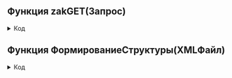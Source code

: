 ## Функция zakGET(Запрос)
<details>
  <summary> Код </summary>

    
        Ответ = Новый HTTPСервисОтвет(200);
        
      	Ответ.Заголовки.Вставить("Content-type","text/xml; charset=utf-8");
      	XMLФайл = Новый ЧтениеXML;
      	XMLФайл.ОткрытьФайл("\\192.168.99.2\obmen\test2.xml");			
      	Пока XMLФайл.Прочитать() Цикл
      		Если XMLФайл.Имя <> "СтрокаСостава" Тогда 
      			НазваниеФайла = СтрЗаменить(XMLФайл.Имя, "__", "/");
      		КонецЕсли;
      		Если XMLФайл.ТипУзла = ТипУзлаXML.НачалоЭлемента и XMLФайл.Имя = "СтрокаСостава" и СтрНайти(НазваниеФайла, Запрос.ПараметрыЗапроса.Получить("f")) > 0 Тогда							
      			ПараметрыПоЗаказуИзERP = ФормированиеСтруктуры(XMLФайл);			
      		КонецЕсли;					
      	КонецЦикла;	
      	XMLФайл.Закрыть();
      	Если СтрНайти(НРег(ПараметрыПоЗаказуИзERP.Заказ), "шина") 
      		ИЛИ СтрНайти(НРег(ПараметрыПоЗаказуИзERP.Заказ), "пруток") 
      		ИЛИ СтрНайти(НРег(ПараметрыПоЗаказуИзERP.Заказ), "катанка")Тогда
      		рез = ЕРПОбмен.СоздатьЗаказНаЦПМ(ПараметрыПоЗаказуИзERP);	
      	Иначе
      		рез = ЕРПОбмен.СоздатьЗаказ(ПараметрыПоЗаказуИзERP);  	
      	КонецЕсли;
      	Ответ.Заголовки.Вставить("IDzak",рез);                         
      	Возврат Ответ;


</details>

## Функция ФормированиеСтруктуры(XMLФайл) 



<details>
  <summary>Код</summary>

  
   
       Номенклатура 			= 	XMLФайл.ЗначениеАтрибута(0);
    	ЕдиницаИзмерения 	=		XMLФайл.ЗначениеАтрибута(8); 	
    	
    	Если не ЕдиницаИзмерения = Неопределено 
    		и  (Нрег(сокрЛП(ЕдиницаИзмерения)) = "кг" 
    		или Нрег(сокрЛП(ЕдиницаИзмерения)) = "км" 
    		или Нрег(сокрЛП(ЕдиницаИзмерения)) = "шт" 
    		или Нрег(сокрЛП(ЕдиницаИзмерения)) = "м") Тогда 	
    		ЕдиницаИзмерения = Перечисления.ЕдиницаИзмеренияЗаказа[СокрЛП(ЕдиницаИзмерения)];	
    	Иначе
    		ЕдиницаИзмерения = Перечисления.ЕдиницаИзмеренияЗаказа.ПустаяСсылка();	
    	КонецЕсли;
    	
    	Если Строка(ЕдиницаИзмерения) = "" Тогда
    		Если СтрНайти(Нрег(Номенклатура),"(кг)") > 0 Тогда
    			
    			ЕдиницаИзмерения = Перечисления.ЕдиницаИзмеренияЗаказа.Кг;
    			Номенклатура     = СтрЗаменить(Номенклатура,"(Кг)","");
    			
    		ИначеЕсли СтрНайти(Нрег(Номенклатура),"(шт)")>0 Тогда 
    			
    			ЕдиницаИзмерения = Перечисления.ЕдиницаИзмеренияЗаказа.Шт;
    			Номенклатура     = СтрЗаменить(Номенклатура,"(Шт)",""); 
    			
    		Иначе 	
    			ЕдиницаИзмерения = Перечисления.ЕдиницаИзмеренияЗаказа.Км;
    		КонецЕсли; 
    	КонецЕсли;                                                 
    	  
    	//-23,08,23 Власов
    	              
    	Структ = Новый Структура;
    	Структ.Вставить("Заказ", Номенклатура);
    	Структ.Вставить("Марка",                  XMLФайл.ЗначениеАтрибута(15));   
    	Структ.Вставить("ЕдиницаИзмеренияЗаказа", ЕдиницаИзмерения); // Кг,Шт,Км      
    	Структ.Вставить("КоличествоЖил",          ?(XMLФайл.ЗначениеАтрибута(16)="",0,XMLФайл.ЗначениеАтрибута(16)));
    	Структ.Вставить("Сечение",                ?(XMLФайл.ЗначениеАтрибута(17)="",0,XMLФайл.ЗначениеАтрибута(17))); 	
    	Тип = СтрЗаменить(XMLФайл.ЗначениеАтрибута(14), " ", "");
    	Структ.Вставить("Тип",                    ?(ПустаяСтрока(Тип), Перечисления.ТипПродукции.ПустаяСсылка(), Перечисления.ТипПродукции[Тип])); //+09,11,22
    	Структ.Вставить("СечениеЭкрана",          XMLФайл.ЗначениеАтрибута(22));
    	Структ.Вставить("Исполнение",             XMLФайл.ЗначениеАтрибута(19));
    	Структ.Вставить("npe",                    XMLФайл.ЗначениеАтрибута(21));
    	Структ.Вставить("Напряжение",             XMLФайл.ЗначениеАтрибута(18));
    	Структ.Вставить("ВариантИсполнения",      ?(ПустаяСтрока(XMLФайл.ЗначениеАтрибута(20)), Справочники.ВидИсполнения.ПустаяСсылка(), Справочники.ВидИсполнения.НайтиПоНаименованию(XMLФайл.ЗначениеАтрибута(20))));
    	Структ.Вставить("ПлюсовойКабель",         Булево(?(ПустаяСтрока(XMLФайл.ЗначениеАтрибута(24)), 0, XMLФайл.ЗначениеАтрибута(24))));
    	Структ.Вставить("КоличествоЖилПлюсовой",  XMLФайл.ЗначениеАтрибута(26));
    	Структ.Вставить("СечениеПлюсовой",        XMLФайл.ЗначениеАтрибута(27));
    	Структ.Вставить("Комментарий",            XMLФайл.ЗначениеАтрибута(5));
    	Структ.Вставить("Примечание",             XMLФайл.ЗначениеАтрибута(6));
    	Структ.Вставить("Намотка",                XMLФайл.ЗначениеАтрибута(7));
    	
    	Структ.Вставить("ИсполнениеЖилыПлюсовой", ?(ПустаяСтрока(XMLФайл.ЗначениеАтрибута(25)),Справочники.ИсполнениеЖилы.ПустаяСсылка(), Справочники.ИсполнениеЖилы.НайтиПоНаименованию(XMLФайл.ЗначениеАтрибута(25))));
    	Структ.Вставить("ИсполнениеЖилы",         ?(Структ.Исполнение<>"",Справочники.ИсполнениеЖилы.НайтиПоНаименованию(Структ.Исполнение),Справочники.ИсполнениеЖилы.ПустаяСсылка()));
    	Структ.Вставить("NPE",                    ?(Структ.NPE<>"",Справочники.СправочникNPE.НайтиПоНаименованию(Структ.NPE),Справочники.СправочникNPE.ПустаяСсылка()));
    	Структ.Вставить("ПроцентСкидки",          XMLФайл.ЗначениеАтрибута(1));
    	Структ.Вставить("РасширениеМарки",        "");
    	
    	Структ.Вставить("НомерСчёта",                  XMLФайл.ЗначениеАтрибута(2));
    	Структ.Вставить("ДатаВыходаПоЗаказу",           XMLФайл.ЗначениеАтрибута(10));  
    	Структ.Вставить("Толеранс",                     XMLФайл.ЗначениеАтрибута(9));
    	Структ.Вставить("ДобавленИзЕРП",                Истина);
    	Структ.Вставить("КомментНеСтандарт",            XMLФайл.ЗначениеАтрибута(12)); 
    	Структ.Вставить("БулевоНеСтандарт",             XMLФайл.ЗначениеАтрибута(13));
    	Структ.Вставить("ДлинаЗаказа",  XMLФайл.ЗначениеАтрибута(3));
    
    	КоэфКонвертации_и_НоваяДлинаЗаказа = ЕрпОбмен.ПоискКоэфициентаКонвертации(Структ);			
    	ДлинаЗаказа 	= КоэфКонвертации_и_НоваяДлинаЗаказа.ДлинаЗаказа;
    	КоэфКонвертации	= КоэфКонвертации_и_НоваяДлинаЗаказа.КоэфКонвертации;  
    	
    	Структ.Вставить("КоличествоКилометровПоЗаказу", Строка(ДлинаЗаказа));
    	Структ.Вставить("КоэффициентКонвертации", КоэфКонвертации);
    	Структ.Вставить("Менеджер",          XMLФайл.ЗначениеАтрибута(28));
    	Структ.Вставить("Цвет",         	 XMLФайл.ЗначениеАтрибута(20));
    	Возврат Структ;
    	//всего 0-28
    КонецФункции

 
</details>
